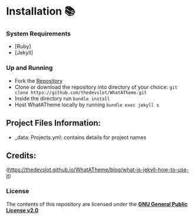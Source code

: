 
# Installation :books:
### System Requirements
* [Ruby]
* [Jekyll]
### Up and Running
* Fork the [Repository](https://github.com/thedevslot/WhatATheme/)
* Clone or download the repository into directory of your choice: `git clone https://github.com/thedevslot/WhatATheme.git`
* Inside the directory run `bundle install`
* Host WhatATheme locally by running `bundle exec jekyll s`

## Project Files Information:
* _data: Projects.yml: contains details for project names
## Credits:
(https://thedevslot.github.io/WhatATheme/blog/what-is-jekyll-how-to-use-it)
### License
The contents of this repository are licensed under the [**GNU General Public License v2.0**](https://github.com/thedevslot/WhatATheme/blob/master/LICENSE)
